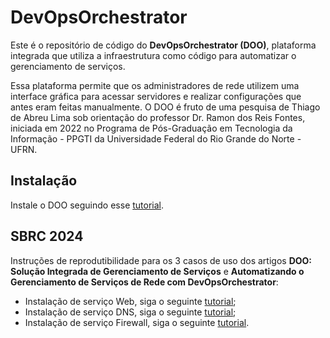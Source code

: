 # DevOpsOrchestrator
Este é o repositório de código do **DevOpsOrchestrator (DOO)**, plataforma integrada que utiliza a infraestrutura como código para automatizar o gerenciamento de serviços.

Essa plataforma permite que os administradores de rede utilizem uma interface gráfica para acessar servidores e realizar configurações que antes eram feitas manualmente.
O DOO é fruto de uma pesquisa de Thiago de Abreu Lima sob orientação do professor Dr. Ramon dos Reis Fontes, iniciada em 2022 no Programa de Pós-Graduação em Tecnologia da Informação - PPGTI da Universidade Federal do Rio Grande do Norte - UFRN.

## Instalação

Instale o DOO seguindo esse [tutorial](INSTALLATION.md).

## SBRC 2024

Instruções de reprodutibilidade para os 3 casos de uso dos artigos **DOO: Solução Integrada de Gerenciamento de Serviços** e **Automatizando o Gerenciamento de Serviços de Rede com DevOpsOrchestrator**:

* Instalação de serviço Web, siga o seguinte [tutorial](sbrc2024/Webserver);
* Instalação de serviço DNS, siga o seguinte [tutorial](sbrc2024/DNS);
* Instalação de serviço Firewall, siga o seguinte [tutorial](sbrc2024/Firewall).

